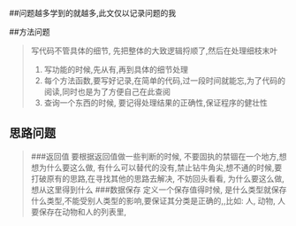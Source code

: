 ##问题越多学到的就越多,此文仅以记录问题的我

##方法问题
> 写代码不管具体的细节, 先把整体的大致逻辑捋顺了,然后在处理细枝末叶
> 1. 写功能的时候,先从有,再到具体的细节处理
> 2. 每个方法函数,要写好记录,在简单的代码,过一段时间就能忘,为了代码的阅读,同时也是为了方便自己在此查阅
> 3. 查询一个东西的时候, 要记得处理结果的正确性,保证程序的健壮性


## 思路问题
> ###返回值
> 要根据返回值做一些判断的时候, 不要固执的禁锢在一个地方,想想为什么要这么做, 有什么可以替代的没有,禁止钻牛角尖,想不通的时候,要打破原有的思路,在寻找其他的思路去解决, 不妨回头看看, 为什么要这么做, 想从这里得到什么
> ###数据保存
> 定义一个保存值得时候, 是什么类型就保存什么类型,不能受别人类型的影响,要保证其分类是正确的,,比如: 人, 动物, 人要保存在动物和人的列表里,

